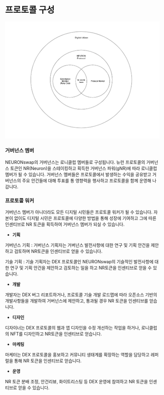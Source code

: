 # 프로토콜 구성

![Protocol Composition](<../.gitbook/assets/image (18).png>)

### 거버넌스 멤버

NEURONswap의 거버넌스는 로니클럽 멤버들로 구성됩니다. 뉴런 프로토콜의 거버넌스 토큰인 NR(Neuron)을 스테이킹하고 획득한 거버넌스 파워(gNR)에 따라 로니클럽 멤버가 될 수 있습니다. 거버넌스 멤버들은 프로토콜에서 발생하는 수익을 공유받고 거버넌스의 주요 안건들에 대해 투표를 통 영향력을 행사하고 프로토콜을 함께 운영해 나갑니다.

### 프로토콜 워커

거버넌스 멤버가 아니더라도 모든 디지털 시민들은 프로토콜 워커가 될 수 있습니다. 자본이 없이도 디지털 시민은 프로토콜에 다양한 방법을 통해 성장에 기여하고 그에 따른 인센티브로 NR 토큰을 획득하여 거버넌스 멤버가 되실 수 있습니다.

* **기획**

거버넌스 기획 : 거버넌스 기획자는 거버넌스 발전사항에 대한 연구 및 기획 안건을 제안하고 검토하며 NR토큰을 인센티브로 얻을 수 있습니다.

기술 기획 : 기술 기획자는 DEX 프로토콜인 NEURONswap의 기슬적인 발전사항에 대한 연구 및 기획 안건을 제안하고 검토하는 일을 하고 NR토큰을 인센티브로 얻을 수 있습니다.

* **개발**

개발자는 DEX 버그 리포트하거나, 프로토콜 기술 개발 로드맵에 따라 오픈소스 기반의 개발사항들을 개발하여 거버넌스에 제안하고, 통과될 경우 NR 토큰을 인센티브를 얻습니다.

* **디자인**

디자이너는 DEX 프로토콜의 웹과 앱 디자인을 수정 개선하는 작업을 하거나, 로니클럽의 NFT를 디자인하고 NR토큰을 인센티브로 얻습니다.

* **마케팅**

마케터는 DEX 프로토콜을 홍보하고 커뮤니티 생태계를 확장하는 역할을 담당하고 레퍼럴을 통해 NR 토큰을 인센티브로 얻습니다.

* **운영**

NR 토큰 분배 조정, 안건리뷰, 화이트리스팅 등 DEX 운영에 참여하고 NR 토큰을 인센티브로 얻을 수 있습니다.
